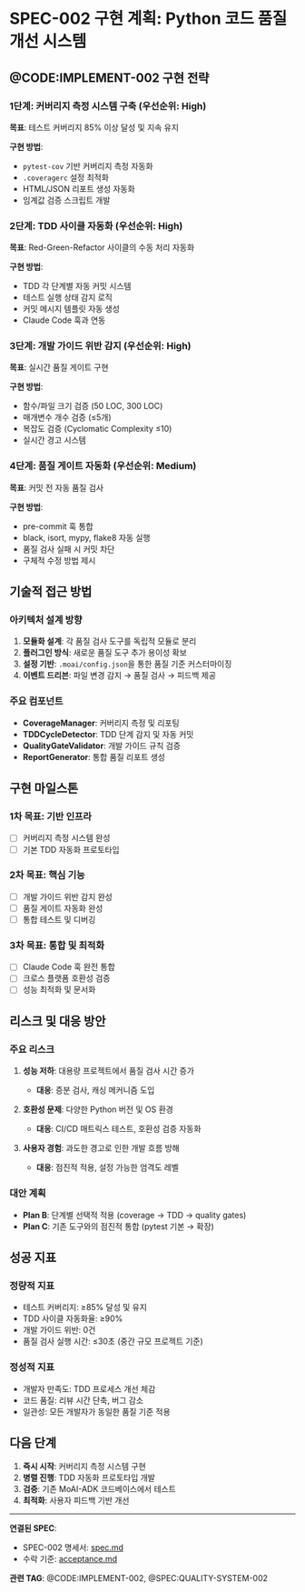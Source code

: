 # SPEC-002 구현 계획: Python 코드 품질 개선 시스템

## @CODE:IMPLEMENT-002 구현 전략

### 1단계: 커버리지 측정 시스템 구축 (우선순위: High)

**목표**: 테스트 커버리지 85% 이상 달성 및 지속 유지

**구현 방법**:

- `pytest-cov` 기반 커버리지 측정 자동화
- `.coveragerc` 설정 최적화
- HTML/JSON 리포트 생성 자동화
- 임계값 검증 스크립트 개발

### 2단계: TDD 사이클 자동화 (우선순위: High)

**목표**: Red-Green-Refactor 사이클의 수동 처리 자동화

**구현 방법**:

- TDD 각 단계별 자동 커밋 시스템
- 테스트 실행 상태 감지 로직
- 커밋 메시지 템플릿 자동 생성
- Claude Code 훅과 연동

### 3단계: 개발 가이드 위반 감지 (우선순위: High)

**목표**: 실시간 품질 게이트 구현

**구현 방법**:

- 함수/파일 크기 검증 (50 LOC, 300 LOC)
- 매개변수 개수 검증 (≤5개)
- 복잡도 검증 (Cyclomatic Complexity ≤10)
- 실시간 경고 시스템

### 4단계: 품질 게이트 자동화 (우선순위: Medium)

**목표**: 커밋 전 자동 품질 검사

**구현 방법**:

- pre-commit 훅 통합
- black, isort, mypy, flake8 자동 실행
- 품질 검사 실패 시 커밋 차단
- 구체적 수정 방법 제시

## 기술적 접근 방법

### 아키텍처 설계 방향

1. **모듈화 설계**: 각 품질 검사 도구를 독립적 모듈로 분리
2. **플러그인 방식**: 새로운 품질 도구 추가 용이성 확보
3. **설정 기반**: `.moai/config.json`을 통한 품질 기준 커스터마이징
4. **이벤트 드리븐**: 파일 변경 감지 → 품질 검사 → 피드백 제공

### 주요 컴포넌트

- **CoverageManager**: 커버리지 측정 및 리포팅
- **TDDCycleDetector**: TDD 단계 감지 및 자동 커밋
- **QualityGateValidator**: 개발 가이드 규칙 검증
- **ReportGenerator**: 통합 품질 리포트 생성

## 구현 마일스톤

### 1차 목표: 기반 인프라

- [ ] 커버리지 측정 시스템 완성
- [ ] 기본 TDD 자동화 프로토타입

### 2차 목표: 핵심 기능

- [ ] 개발 가이드 위반 감지 완성
- [ ] 품질 게이트 자동화 완성
- [ ] 통합 테스트 및 디버깅

### 3차 목표: 통합 및 최적화

- [ ] Claude Code 훅 완전 통합
- [ ] 크로스 플랫폼 호환성 검증
- [ ] 성능 최적화 및 문서화

## 리스크 및 대응 방안

### 주요 리스크

1. **성능 저하**: 대용량 프로젝트에서 품질 검사 시간 증가
   - **대응**: 증분 검사, 캐싱 메커니즘 도입

2. **호환성 문제**: 다양한 Python 버전 및 OS 환경
   - **대응**: CI/CD 매트릭스 테스트, 호환성 검증 자동화

3. **사용자 경험**: 과도한 경고로 인한 개발 흐름 방해
   - **대응**: 점진적 적용, 설정 가능한 엄격도 레벨

### 대안 계획

- **Plan B**: 단계별 선택적 적용 (coverage → TDD → quality gates)
- **Plan C**: 기존 도구와의 점진적 통합 (pytest 기본 → 확장)

## 성공 지표

### 정량적 지표

- 테스트 커버리지: ≥85% 달성 및 유지
- TDD 사이클 자동화율: ≥90%
- 개발 가이드 위반: 0건
- 품질 검사 실행 시간: ≤30초 (중간 규모 프로젝트 기준)

### 정성적 지표

- 개발자 만족도: TDD 프로세스 개선 체감
- 코드 품질: 리뷰 시간 단축, 버그 감소
- 일관성: 모든 개발자가 동일한 품질 기준 적용

## 다음 단계

1. **즉시 시작**: 커버리지 측정 시스템 구현
2. **병렬 진행**: TDD 자동화 프로토타입 개발
3. **검증**: 기존 MoAI-ADK 코드베이스에서 테스트
4. **최적화**: 사용자 피드백 기반 개선

---

**연결된 SPEC**:

- SPEC-002 명세서: [spec.md](./spec.md)
- 수락 기준: [acceptance.md](./acceptance.md)

**관련 TAG**: @CODE:IMPLEMENT-002, @SPEC:QUALITY-SYSTEM-002
